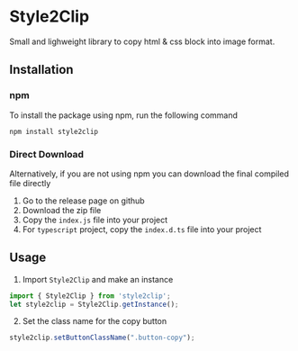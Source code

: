 # Style2Clip

Small and lighweight library to copy html & css block into image format. 

## Installation

### npm

To install the package using npm, run the following command
```
npm install style2clip
```

### Direct Download

Alternatively, if you are not using npm you can download the final compiled file directly

1. Go to the release page on github
2. Download the zip file
4. Copy the `index.js` file into your project
5. For `typescript` project, copy the `index.d.ts` file into your project

## Usage

1. Import `Style2Clip` and make an instance
```typescript
import { Style2Clip } from 'style2clip';
let style2clip = Style2Clip.getInstance();
```
2. Set the class name for the copy button
```typescript
style2clip.setButtonClassName(".button-copy");
```
